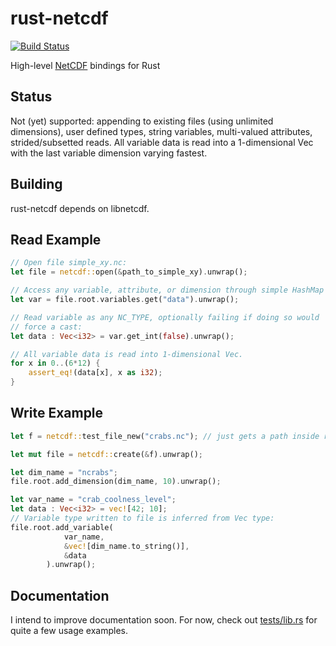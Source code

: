 # rust-netcdf

[![Build Status](https://travis-ci.org/mhiley/rust-netcdf.svg?branch=master)](https://travis-ci.org/mhiley/rust-netcdf)

High-level [NetCDF](http://www.unidata.ucar.edu/software/netcdf/) bindings for Rust

## Status

Not (yet) supported: appending to existing files (using unlimited dimensions), user defined types, string variables, multi-valued attributes, strided/subsetted reads. All variable data is read into a 1-dimensional Vec with the last variable dimension varying fastest.

## Building

rust-netcdf depends on libnetcdf.

## Read Example

```Rust
// Open file simple_xy.nc:
let file = netcdf::open(&path_to_simple_xy).unwrap();

// Access any variable, attribute, or dimension through simple HashMap's:
let var = file.root.variables.get("data").unwrap();

// Read variable as any NC_TYPE, optionally failing if doing so would
// force a cast:
let data : Vec<i32> = var.get_int(false).unwrap();

// All variable data is read into 1-dimensional Vec.
for x in 0..(6*12) {
    assert_eq!(data[x], x as i32);
}
```

## Write Example

```Rust
let f = netcdf::test_file_new("crabs.nc"); // just gets a path inside repo

let mut file = netcdf::create(&f).unwrap();

let dim_name = "ncrabs";
file.root.add_dimension(dim_name, 10).unwrap();

let var_name = "crab_coolness_level";
let data : Vec<i32> = vec![42; 10];
// Variable type written to file is inferred from Vec type:
file.root.add_variable(
            var_name, 
            &vec![dim_name.to_string()],
            &data
        ).unwrap();
```

## Documentation

I intend to improve documentation soon. For now, check out [tests/lib.rs](https://github.com/mhiley/rust-netcdf/blob/master/tests/lib.rs) for quite a few usage examples.
